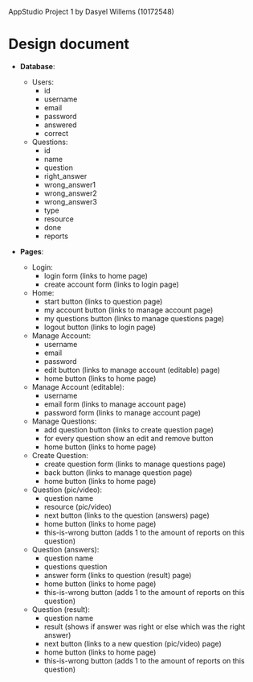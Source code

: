 AppStudio Project 1 by Dasyel Willems (10172548)

# Design document #

+ __Database__:
    - Users:  
        * id
        * username
        * email
        * password
        * answered
        * correct
    - Questions:  
        * id
        * name
        * question
        * right_answer
        * wrong_answer1
        * wrong_answer2
        * wrong_answer3
        * type
        * resource
        * done
        * reports
        
+ __Pages__:
    - Login:
        * login form (links to home page)
        * create account form (links to login page)
    - Home:
        * start button (links to question page)
        * my account button (links to manage account page)
        * my questions button (links to manage questions page)
        * logout button (links to login page)
    - Manage Account:
        * username
        * email
        * password
        * edit button (links to manage account (editable) page)
        * home button (links to home page)
    - Manage Account (editable):
        * username
        * email form (links to manage account page)
        * password form (links to manage account page)
    - Manage Questions:
        * add question button (links to create question page)
        * for every question show an edit and remove button
        * home button (links to home page)
    - Create Question:
        * create question form (links to manage questions page)
        * back button (links to manage question page)
        * home button (links to home page)
    - Question (pic/video):
        * question name
        * resource (pic/video)
        * next button (links to the question (answers) page)
        * home button (links to home page)
        * this-is-wrong button (adds 1 to the amount of reports on this question)
    - Question (answers):
        * question name
        * questions question
        * answer form (links to question (result) page)
        * home button (links to home page)
        * this-is-wrong button (adds 1 to the amount of reports on this question)
    - Question (result):
        * question name
        * result (shows if answer was right or else which was the right answer)
        * next button (links to a new question (pic/video) page)
        * home button (links to home page)
        * this-is-wrong button (adds 1 to the amount of reports on this question)
        
        

